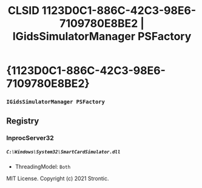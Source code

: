 ﻿---
title: "CLSID 1123D0C1-886C-42C3-98E6-7109780E8BE2 | IGidsSimulatorManager PSFactory"
excerpt: What is COM-Object CLSID 1123D0C1-886C-42C3-98E6-7109780E8BE2?
---

# {1123D0C1-886C-42C3-98E6-7109780E8BE2}

### `IGidsSimulatorManager PSFactory`

## Registry


### InprocServer32

##### `C:\Windows\System32\SmartCardSimulator.dll`
* ThreadingModel: `Both`

MIT License. Copyright (c) 2021 Strontic.



